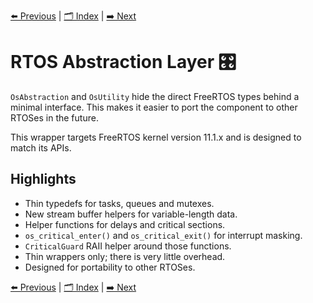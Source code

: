 [⬅️ Previous](Console.md) | [🗂️ Index](index.md) | [➡️ Next](Timers.md)

# RTOS Abstraction Layer 🎛️

`OsAbstraction` and `OsUtility` hide the direct FreeRTOS types behind a minimal interface. This makes it easier to port the component to other RTOSes in the future.

This wrapper targets FreeRTOS kernel version 11.1.x and is designed to match its APIs.
## Highlights
- Thin typedefs for tasks, queues and mutexes.
- New stream buffer helpers for variable-length data.
- Helper functions for delays and critical sections.
- `os_critical_enter()` and `os_critical_exit()` for interrupt masking.
- `CriticalGuard` RAII helper around those functions.
- Thin wrappers only; there is very little overhead.
- Designed for portability to other RTOSes.

[⬅️ Previous](Console.md) | [🗂️ Index](index.md) | [➡️ Next](Timers.md)
